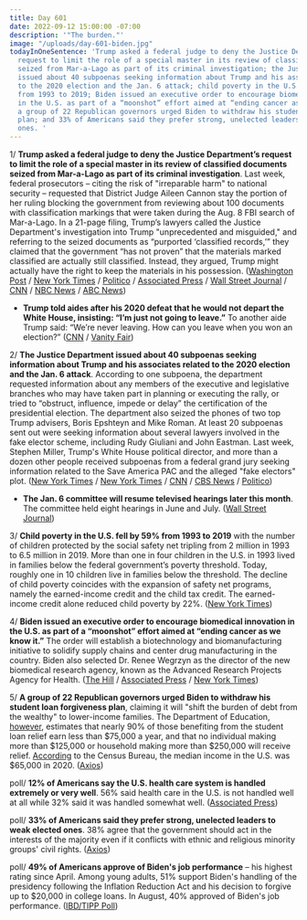 ```yaml
---
title: Day 601
date: 2022-09-12 15:00:00 -07:00
description: '"The burden."'
image: "/uploads/day-601-biden.jpg"
todayInOneSentence: 'Trump asked a federal judge to deny the Justice Department’s
  request to limit the role of a special master in its review of classified documents
  seized from Mar-a-Lago as part of its criminal investigation; the Justice Department
  issued about 40 subpoenas seeking information about Trump and his associates related
  to the 2020 election and the Jan. 6 attack; child poverty in the U.S. fell by 59%
  from 1993 to 2019; Biden issued an executive order to encourage biomedical innovation
  in the U.S. as part of a “moonshot” effort aimed at “ending cancer as we know it”;
  a group of 22 Republican governors urged Biden to withdraw his student loan forgiveness
  plan; and 33% of Americans said they prefer strong, unelected leaders to weak elected
  ones. '
---
```


1/ **Trump asked a federal judge to deny the Justice Department’s request to limit the role of a special master in its review of classified documents seized from Mar-a-Lago as part of its criminal investigation**. Last week, federal prosecutors – citing the risk of "irreparable harm" to national security – requested that District Judge Aileen Cannon stay the portion of her ruling blocking the government from reviewing about 100 documents with classification markings that were taken during the Aug. 8 FBI search of Mar-a-Lago. In a 21-page filing, Trump’s lawyers called the Justice Department's investigation into Trump "unprecedented and misguided," and  referring to the seized documents as “purported ‘classified records,’” they claimed that the government “has not proven” that the materials marked classified are actually still classified. Instead, they argued, Trump might actually have the right to keep the materials in his possession. ([Washington Post](https://www.washingtonpost.com/national-security/2022/09/12/trump-classified-special-master/) / [New York Times](https://www.nytimes.com/2022/09/12/us/politics/trump-doj-special-master.html) / [Politico](https://www.politico.com/news/2022/09/12/trump-fights-back-against-doj-in-dispute-over-classified-records-00056129) / [Associated Press](https://apnews.com/article/donald-trump-mar-a-lago-criminal-investigations-government-and-politics-4400379ff118bdaf16ffd7a51bb2c4e9) / [Wall Street Journal](https://www.wsj.com/articles/trump-lawyers-to-address-dojs-bid-to-review-classified-documents-11662980400?mod=djemalertNEWS) / [CNN](https://www.cnn.com/2022/09/12/politics/trump-filing/index.html) / [NBC News](https://www.nbcnews.com/politics/justice-department/trump-asks-judge-block-doj-viewing-classified-records-seized-mar-lago-rcna47288) / [ABC News](https://abcnews.go.com/Politics/trump-legal-team-responds-justice-department-mar-lago/story?id=89744700))

* **Trump told aides after his 2020 defeat that he would not depart the White House, insisting: “I’m just not going to leave.”** To another aide Trump said: “We’re never leaving. How can you leave when you won an election?” ([CNN](https://www.cnn.com/2022/09/12/politics/trump-vowed-to-stay-in-white-house-haberman-book/index.html) / [Vanity Fair](https://www.vanityfair.com/news/2022/09/donald-trump-white-house-maggie-haberman-confidence-man))

2/ **The Justice Department issued about 40 subpoenas seeking information about Trump and his associates related to the 2020 election and the Jan. 6 attack**. According to one subpoena, the department requested information about any members of the executive and legislative branches who may have taken part in planning or executing the rally, or tried to “obstruct, influence, impede or delay” the certification of the presidential election. The department also seized the phones of two top Trump advisers, Boris Epshteyn and Mike Roman. At least 20 subpoenas sent out were seeking information about several lawyers involved in the fake elector scheme, including Rudy Giuliani and John Eastman. Last week, Stephen Miller, Trump's White House political director, and more than a dozen other people received subpoenas from a federal grand jury seeking information related to the Save America PAC and the alleged "fake electors" plot. ([New York Times](https://www.nytimes.com/2022/09/12/us/politics/trump-aides-jan-6-doj.html) / [New York Times](https://www.nytimes.com/2022/09/09/us/politics/jan-6-trump-political-aides-subpoena.html) / [CNN](https://www.cnn.com/2022/09/10/politics/miller-save-america-pac-federal-grand-jury-january-6/index.html) / [CBS News](https://www.cbsnews.com/news/donald-trump-associates-subpoenaed-justice-department-investigation-january-6-capitol-riot/) / [Politico](https://www.politico.com/news/2022/09/12/jan-6-questions-endgame-00055976))

* **The Jan. 6 committee will resume televised hearings later this month**. The committee held eight hearings in June and July. ([Wall Street Journal](https://www.wsj.com/articles/jan-6-panel-to-restart-hearings-as-house-returns-to-work-11662814801?mod=politics_lead_pos13))

3/ **Child poverty in the U.S. fell by 59% from 1993 to 2019** with the number of children protected by the social safety net tripling from 2 million in 1993 to 6.5 million in 2019. More than one in four children in the U.S. in 1993 lived in families below the federal government’s poverty threshold. Today, roughly one in 10 children live in families below the threshold. The decline of child poverty coincides with the expansion of safety net programs, namely the earned-income credit and the child tax credit. The earned-income credit alone reduced child poverty by 22%. ([New York Times](https://www.nytimes.com/2022/09/11/us/politics/child-poverty-analysis-safety-net.html))

4/ **Biden issued an executive order to encourage biomedical innovation in the U.S. as part of a “moonshot” effort aimed at “ending cancer as we know it.”** The order will establish a biotechnology and biomanufacturing initiative to solidify supply chains and center drug manufacturing in the country. Biden also selected Dr. Renee Wegrzyn as the director of the new biomedical research agency, known as the Advanced Research Projects Agency for Health. ([The Hill](https://thehill.com/homenews/administration/3638371-biden-to-sign-executive-order-as-part-of-update-on-cancer-moonshot/) / [Associated Press](https://apnews.com/article/biden-health-diagnostic-tests-john-f-kennedy-presidential-library-and-museum-government-politics-6bc8183548cd46545f4141cfa6fe4630) / [New York Times](https://www.nytimes.com/2022/09/12/us/politics/biden-cancer-arpa-h.html))

5/ **A group of 22 Republican governors urged Biden to withdraw his student loan forgiveness plan**, claiming it will "shift the burden of debt from the wealthy" to lower-income families. The Department of Education, [however](https://www.whitehouse.gov/briefing-room/statements-releases/2022/08/24/fact-sheet-president-biden-announces-student-loan-relief-for-borrowers-who-need-it-most/?stream=top), estimates that nearly 90% of those benefiting from the student loan relief earn less than $75,000 a year, and that no individual making more than $125,000 or household making more than $250,000 will receive relief. [According](https://www.census.gov/library/publications/2021/demo/p60-273.html) to the Census Bureau, the median income in the U.S. was $65,000 in 2020. ([Axios](https://www.axios.com/2022/09/12/biden-student-loan-gop-governors))

poll/ **12% of Americans say the U.S. health care system is handled extremely or very well**. 56% said health care in the U.S. is not handled well at all while 32% said it was handled somewhat well. ([Associated Press](https://apnews.com/article/covid-health-medication-prescription-drug-costs-drugs-63b342945f9b6ab3ce0ed3920deb935a))

poll/ **33% of Americans said they prefer strong, unelected leaders to weak elected ones**. 38% agree that the government should act in the interests of the majority even if it conflicts with ethnic and religious minority groups' civil rights. ([Axios](https://www.axios.com/2022/09/12/two-americas-index-democracy))

poll/ **49% of Americans approve of Biden's job performance** – his highest rating since April. Among young adults, 51% support Biden's handling of the presidency following the Inflation Reduction Act and his decision to forgive up to $20,000 in college loans. In August, 40% approved of Biden's job performance. ([IBD/TIPP Poll](https://www.investors.com/politics/biden-approval-rating-gets-big-bounce-from-young-americans/))